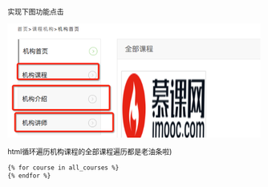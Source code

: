 #### 

实现下图功能点击

![](/assets/importHome.png)

html循环遍历机构课程的全部课程遍历都是老油条啦\)

```
{% for course in all_courses %}
{% endfor %}

```



